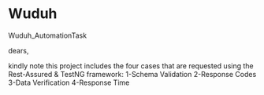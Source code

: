 # Wuduh
Wuduh_AutomationTask

dears,

kindly note this project includes the four cases that are requested using the Rest-Assured & TestNG framework:
1-Schema Validation
2-Response Codes
3-Data Verification
4-Response Time

